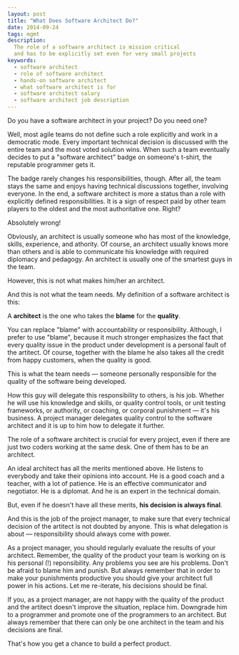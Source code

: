 ```yaml
---
layout: post
title: "What Does Software Architect Do?"
date: 2014-09-24
tags: mgmt
description:
  The role of a software architect is mission critical
  and has to be explicitly set even for very small projects
keywords:
  - software architect
  - role of software architect
  - hands-on software architect
  - what software architect is for
  - software architect salary
  - software architect job description
---
```


Do you have a software architect in your project? Do you need one?

Well, most agile teams do not define such a role explicitly and
work in a democratic mode. Every important technical decision
is discussed with the entire team and the most voted solution wins.
When such a team eventually decides to put a "software architect" badge
on someone's t-shirt, the reputable programmer gets it.

The badge rarely changes his responsibilities, though. After all,
the team stays the same and enjoys having technical discussions together,
involving everyone. In the end, a software architect is more
a status than a role with explicitly defined responsibilities. It is
a sign of respect paid by other team players to the oldest and the
most authoritative one. Right?

Absolutely wrong!

<!--more-->

Obviously, an architect is usually someone who
has most of the knowledge, skills, experience, and athority. Of course,
an architect usually knows more than others and is able to communicate
his knowledge with required diplomacy and pedagogy. An architect is usually
one of the smartest guys in the team.

However, this is not what makes him/her an architect.

And this is not what the team needs. My definition of a software architect
is this:

A **architect** is the one who takes the **blame** for the **quality**.

You can replace "blame" with accountability or responsibility. Although,
I prefer to use "blame", because it much stronger emphasizes the fact that
every quality issue in the product under development is a personal
fault of the artitect. Of course, together with the blame he also
takes all the credit from happy customers, when the quality is good.

This is what the team needs &mdash; someone personally responsible
for the quality of the software being developed.

How this guy will delegate this responsibility to others, is his job. Whether
he will use his knowledge and skills, or quality control tools, or
unit testing frameworks, or authority, or coaching, or corporal punishment
&mdash; it's his business.
A project manager delegates quality control to the software architect
and it is up to him how to delegate it further.

The role of a software architect is crucial for every project,
even if there are just two coders working at the same desk. One of
them has to be an architect.

An ideal architect has all the merits mentioned above. He listens
to everybody and take their opinions into account. He is a good coach and a teacher,
with a lot of patience. He is an effective communicator
and negotiator. He is a diplomat. And he is an expert in the technical domain.

But, even if he doesn't have all these merits, **his decision is always final**.

And this is the job of the project manager, to make sure that every
technical decision of the artitect is not doubted by anyone. This is
what delegation is about &mdash; responsibility should always come with power.

As a project manager, you should regularly evaluate the results
of your architect. Remember, the quality of the product your team
is working on is his personal (!) reponsibility.
Any problems you see are his problems.
Don't be afraid to blame him and punish. But always remember that
in order to make your punishments productive you should give your
architect full power in his actions. Let me re-iterate, his decisions should be final.

If you, as a project manager, are not happy with the quality of the product
and the artitect doesn't improve the situation, replace him. Downgrade him
to a programmer and promote one of the programmers to an architect.
But always remember that there can only be one architect in the team
and his decisions are final.

That's how you get a chance to build a perfect product.
